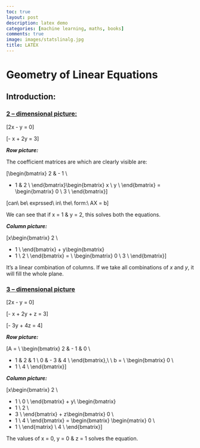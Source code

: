 ```yaml
---
toc: true
layout: post
description: latex demo 
categories: [machine learning, maths, books]
comments: true
image: images/statslinalg.jpg
title: LATEX
---
```


# Geometry of Linear Equations

## Introduction:

### <u>2 – dimensional picture:</u>

\[2x - y = 0\]

\[- x + 2y = 3\]

***Row picture:***

The coefficient matrices are which are clearly visible are:

\[\begin{bmatrix}
2 & - 1 \\
 - 1 & 2 \\
\end{bmatrix}\begin{bmatrix}
x \\
y \\
\end{bmatrix} = \begin{bmatrix}
0 \\
3 \\
\end{bmatrix}\]

\[can\ be\ exprssed\ in\ the\ form:\ AX = b\]

We can see that if x = 1 & y = 2, this solves both the equations.

***Column picture:***

\[x\begin{bmatrix}
2 \\
 - 1 \\
\end{bmatrix} + y\begin{bmatrix}
 - 1 \\
2 \\
\end{bmatrix} = \ \begin{bmatrix}
0 \\
3 \\
\end{bmatrix}\]

It’s a linear combination of columns. If we take all combinations of *x* and *y*, it will fill the whole plane.

### <u>3 – dimensional picture</u>

\[2x - y = 0\]

\[- x + 2y + z = 3\]

\[- 3y + 4z = 4\]

***Row picture:***

\[A = \ \begin{bmatrix}
2 & - 1 & 0 \\
 - 1 & 2 & 1 \\
0 & - 3 & 4 \\
\end{bmatrix},\ \ b = \ \begin{bmatrix}
0 \\
 - 1 \\
4 \\
\end{bmatrix}\]

***Column picture:***

\[x\begin{bmatrix}
2 \\
 - 1 \\
0 \\
\end{bmatrix} + y\ \begin{bmatrix}
 - 1 \\
2 \\
 - 3 \\
\end{bmatrix} + z\begin{bmatrix}
0 \\
 - 1 \\
4 \\
\end{bmatrix} = \begin{bmatrix}
\begin{matrix}
0 \\
 - 1 \\
\end{matrix} \\
4 \\
\end{bmatrix}\]

The values of x = 0, y = 0 & z = 1 solves the equation.

